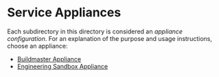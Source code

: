 # Service Appliances

Each subdirectory in this directory is considered an *appliance configuration*. For an explanation of the purpose and usage instructions, choose an appliance:

* [Buildmaster Appliance](buildmaster/README.md)
* [Engineering Sandbox Appliance](engineering-sandbox/README.md)